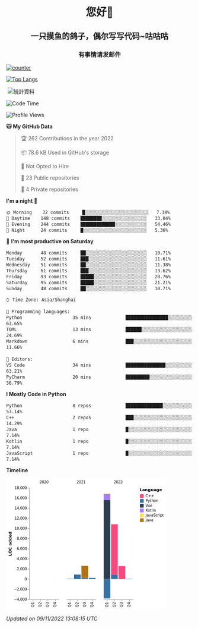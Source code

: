 

<!--
**kitUIN/kitUIN** is a ✨ _special_ ✨ repository because its `README.md` (this file) appears on your GitHub profile.

Here are some ideas to get you started:

- 🔭 I’m currently working on ...
- 🌱 I’m currently learning ...
- 👯 I’m looking to collaborate on ...
- 🤔 I’m looking for help with ...
- 💬 Ask me about ...
- 📫 How to reach me: ...
- 😄 Pronouns: ...
- ⚡ Fun fact: ...
-->
<h1 align="center">您好👋</h1>
<h2 align="center">一只摸鱼的鸽子，偶尔写写代码~咕咕咕</h2>
<h3 align="center">有事情请发邮件</h3>

[![counter](https://count.getloli.com/get/@KitUIN?theme=rule34)](https://count.getloli.com/)

[![Top Langs](https://github-readme-stats.vercel.app/api/top-langs/?username=kitUIN&show_icons=true&theme=gruvbox&locale=cn&layout=compact)](https://github.com/anuraghazra/github-readme-stats)

<p>&nbsp;<img align="center" src="https://github-readme-stats.vercel.app/api?username=kitUIN&show_icons=true&theme=gruvbox&locale=cn" alt="統計資料" /></p>


<!--START_SECTION:waka-->
![Code Time](http://img.shields.io/badge/Code%20Time-664%20hrs%2024%20mins-blue)

![Profile Views](http://img.shields.io/badge/Profile%20Views-0-blue)

**🐱 My GitHub Data** 

> 🏆 262 Contributions in the year 2022
 > 
> 📦 78.6 kB Used in GitHub's storage 
 > 
> 🚫 Not Opted to Hire
 > 
> 📜 23 Public repositories 
 > 
> 🔑 4 Private repositories  
 > 
**I'm a night 🦉** 

```text
🌞 Morning    32 commits     █░░░░░░░░░░░░░░░░░░░░░░░░   7.14% 
🌆 Daytime    148 commits    ████████░░░░░░░░░░░░░░░░░   33.04% 
🌃 Evening    244 commits    █████████████░░░░░░░░░░░░   54.46% 
🌙 Night      24 commits     █░░░░░░░░░░░░░░░░░░░░░░░░   5.36%

```
📅 **I'm most productive on Saturday** 

```text
Monday       48 commits     ██░░░░░░░░░░░░░░░░░░░░░░░   10.71% 
Tuesday      52 commits     ███░░░░░░░░░░░░░░░░░░░░░░   11.61% 
Wednesday    51 commits     ██░░░░░░░░░░░░░░░░░░░░░░░   11.38% 
Thursday     61 commits     ███░░░░░░░░░░░░░░░░░░░░░░   13.62% 
Friday       93 commits     █████░░░░░░░░░░░░░░░░░░░░   20.76% 
Saturday     95 commits     █████░░░░░░░░░░░░░░░░░░░░   21.21% 
Sunday       48 commits     ██░░░░░░░░░░░░░░░░░░░░░░░   10.71%

```


```text
⌚︎ Time Zone: Asia/Shanghai

💬 Programming languages: 
Python                   35 mins             ████████████████░░░░░░░░░   63.65% 
TOML                     13 mins             ██████░░░░░░░░░░░░░░░░░░░   24.69% 
Markdown                 6 mins              ███░░░░░░░░░░░░░░░░░░░░░░   11.66%

📝 Editors: 
VS Code                  34 mins             ███████████████░░░░░░░░░░   63.21% 
PyCharm                  20 mins             █████████░░░░░░░░░░░░░░░░   36.79%

```

**I Mostly Code in Python** 

```text
Python                   8 repos             ██████████████░░░░░░░░░░░   57.14% 
C++                      2 repos             ███░░░░░░░░░░░░░░░░░░░░░░   14.29% 
Java                     1 repo              █░░░░░░░░░░░░░░░░░░░░░░░░   7.14% 
Kotlin                   1 repo              █░░░░░░░░░░░░░░░░░░░░░░░░   7.14% 
JavaScript               1 repo              █░░░░░░░░░░░░░░░░░░░░░░░░   7.14%

```


**Timeline**

![Chart not found](https://raw.githubusercontent.com/kitUIN/kitUIN/main/charts/bar_graph.png) 


 *Updated on 09/11/2022 13:08:15 UTC*
<!--END_SECTION:waka-->
